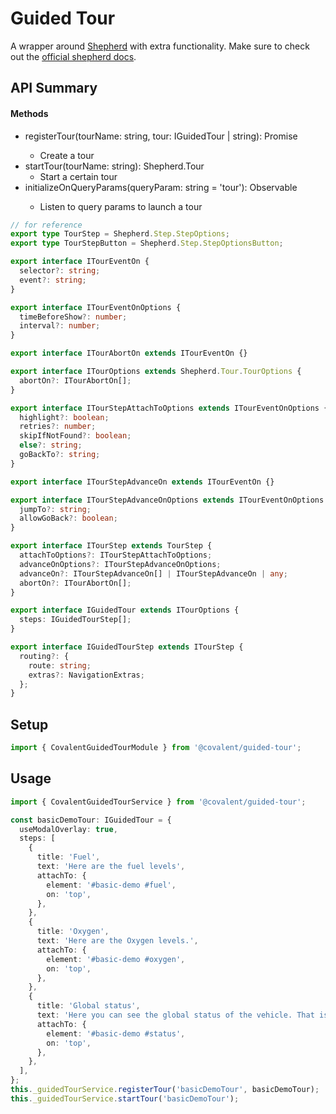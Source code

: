 # Guided Tour

A wrapper around [Shepherd](https://shepherdjs.dev) with extra functionality. Make sure to check out the [official shepherd docs](https://shepherdjs.dev/docs).

## API Summary

#### Methods

+ registerTour(tourName: string, tour: IGuidedTour | string): Promise<void>
  + Create a tour
+ startTour(tourName: string): Shepherd.Tour
  + Start a certain tour
+ initializeOnQueryParams(queryParam: string = 'tour'): Observable<ParamMap>
  + Listen to query params to launch a tour

```ts
// for reference
export type TourStep = Shepherd.Step.StepOptions;
export type TourStepButton = Shepherd.Step.StepOptionsButton;

export interface ITourEventOn {
  selector?: string;
  event?: string;
}

export interface ITourEventOnOptions {
  timeBeforeShow?: number;
  interval?: number;
}

export interface ITourAbortOn extends ITourEventOn {}

export interface ITourOptions extends Shepherd.Tour.TourOptions {
  abortOn?: ITourAbortOn[];
}

export interface ITourStepAttachToOptions extends ITourEventOnOptions {
  highlight?: boolean;
  retries?: number;
  skipIfNotFound?: boolean;
  else?: string;
  goBackTo?: string;
}

export interface ITourStepAdvanceOn extends ITourEventOn {}

export interface ITourStepAdvanceOnOptions extends ITourEventOnOptions {
  jumpTo?: string;
  allowGoBack?: boolean;
}

export interface ITourStep extends TourStep {
  attachToOptions?: ITourStepAttachToOptions;
  advanceOnOptions?: ITourStepAdvanceOnOptions;
  advanceOn?: ITourStepAdvanceOn[] | ITourStepAdvanceOn | any;
  abortOn?: ITourAbortOn[];
}

export interface IGuidedTour extends ITourOptions {
  steps: IGuidedTourStep[];
}

export interface IGuidedTourStep extends ITourStep {
  routing?: {
    route: string;
    extras?: NavigationExtras;
  };
}
```

## Setup

```ts
import { CovalentGuidedTourModule } from '@covalent/guided-tour';
```

## Usage
```ts
import { CovalentGuidedTourService } from '@covalent/guided-tour';

const basicDemoTour: IGuidedTour = {
  useModalOverlay: true,
  steps: [
    {
      title: 'Fuel',
      text: 'Here are the fuel levels',
      attachTo: {
        element: '#basic-demo #fuel',
        on: 'top',
      },
    },
    {
      title: 'Oxygen',
      text: 'Here are the Oxygen levels.',
      attachTo: {
        element: '#basic-demo #oxygen',
        on: 'top',
      },
    },
    {
      title: 'Global status',
      text: 'Here you can see the global status of the vehicle. That is all there is to it!',
      attachTo: {
        element: '#basic-demo #status',
        on: 'top',
      },
    },
  ],
};
this._guidedTourService.registerTour('basicDemoTour', basicDemoTour);
this._guidedTourService.startTour('basicDemoTour');
```
